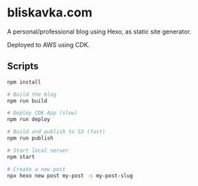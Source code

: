 # bliskavka.com

A personal/professional blog using Hexo, as static site generator.

Deployed to AWS using CDK.

## Scripts

```bash
npm install

# Build the blog
npm run build

# Deploy CDK App (slow)
npm run deploy

# Build and publish to S3 (fast)
npm run publish

# Start local server
npm start

# Create a new post
npx hexo new post my-post -s my-post-slug
```
